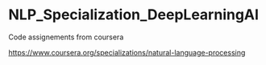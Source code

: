 # NLP_Specialization_DeepLearningAI
Code assignements from coursera

https://www.coursera.org/specializations/natural-language-processing
